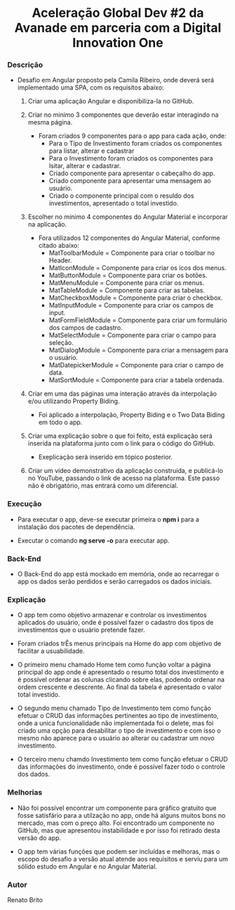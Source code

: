 <h1 align="center">Aceleração Global Dev #2 da Avanade em parceria com a Digital Innovation One</h1>

### Descrição

- Desafio em Angular proposto pela Camila Ribeiro, onde deverá será implementado uma SPA, com os requisitos abaixo:
   1. Criar uma aplicação Angular e disponibiliza-la no GitHub.

   2. Criar no minimo 3 componentes que deverão estar interagindo na mesma página.
      - Foram criados 9 componentes para o app para cada ação, onde: 
        - Para o Tipo de Investimento foram criados os componentes para listar, alterar e cadastrar
        - Para o Investimento foram criados os componentes para lsitar, alterar e cadastrar.
        - Criado componente para apresentar o cabeçalho do app.
        - Criado componente para apresentar uma mensagem ao usuário.
        - Criado o componente principal com o resuldo dos investimentos, apresentado o total investido.

   3. Escolher no mínimo 4 componentes do Angular Material e incorporar na aplicação.
      - Fora utilizados 12 componentes do Angular Material, conforme citado abaixo:
         - MatToolbarModule = Componente para criar o toolbar no Header.
         - MatIconModule = Componente para criar os ícos dos menus.
         - MatButtonModule = Componente para criar os botões.
         - MatMenuModule = Componente para criar os menus.
         - MatTableModule = Componente para criar as tabelas.
         - MatCheckboxModule = Componente para criar o checkbox.
         - MatInputModule = Componente para criar os campos de input.
         - MatFormFieldModule = Componente para criar um formulário dos campos de cadastro.
         - MatSelectModule = Componente para criar o campo para seleção.
         - MatDialogModule = Componente para criar a mensagem para o usuário.
         - MatDatepickerModule = Componente para criar o campo de data.
         - MatSortModule = Componente para criar a tabela ordenada.

   4. Criar em uma das páginas uma interação através da interpolação e/ou utilizando Property Biding.
      - Foi aplicado a interpolação, Property Biding e o Two Data Biding em todo o app.

   5. Criar uma explicação sobre o que foi feito, está explicação será inserida na plataforma junto com o link para o código do GitHub.
      - Exeplicação será inserido em tópico posterior.

   6. Criar um vídeo demonstrativo da aplicação construída, e publicá-lo no YouTube, passando o link de acesso na plataforma. Este passo não é obrigatório, mas entrará como um diferencial.

### Execução

- Para executar o app, deve-se executar primeira o **npm i** para a instalação dos pacotes de dependência.

- Executar o comando **ng serve -o** para executar app.

### Back-End

- O Back-End do app está mockado em memória, onde ao recarregar o app os dados serão perdidos e serão carregados os dados iniciais.

### Explicação

- O app tem como objetivo armazenar e controlar os investimentos aplicados do usuário, onde é possível fazer o cadastro dos tipos de investimentos que o usuário pretende fazer.

- Foram criados trÊs menus principais na Home do app com objetivo de facilitar a usuabilidade.

- O primeiro menu chamado Home tem como função voltar a página principal do app onde é apresentado o resumo total dos investimento e é possível ordenar as colunas clicando sobre elas, podendo ordenar na ordem crescente e descrente. Ao final da tabela é apresentado o valor total investido.

- O segundo menu chamado Tipo de Investimento tem como função efetuar o CRUD das informações pertinentes ao tipo de investimento, onde a unica funcionalidade não implementada foi o delete, mas foi criado uma opção para desabilitar o tipo de investimento e com isso o mesmo não aparece para o usuário ao alterar ou cadastrar um novo investimento.

- O terceiro menu chamdo Investimento tem como função efetuar o CRUD das informações do investimento, onde é possível fazer todo o controle dos dados.

### Melhorias

- Não foi possível encontrar um componente para gráfico gratuito que fosse satisfário para a utilzação no app, onde há alguns muitos bons no mercado, mas com o preço alto. Foi encontrado um componente no GitHub, mas que apresentou instabilidade e por isso foi retirado desta versão do app.

- O app tem várias funções que podem ser incluídas e melhoras, mas o escopo do desafio a versão atual atende aos requisitos e serviu para um sólido estudo em Angular e no Angular Material.

### Autor

Renato Brito
